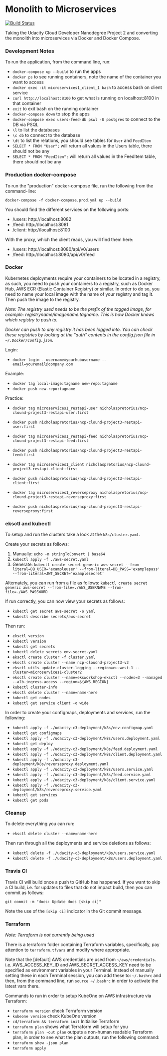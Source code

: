 # Monolith to Microservices

[![Build Status](https://travis-ci.com/nicholaspretorius/cloud-nd-microservices-1.svg?branch=master)](https://travis-ci.com/nicholaspretorius/cloud-nd-microservices-1)

Taking the Udacity Cloud Developer Nanodegree Project 2 and converting the monolith into microservices via Docker and Docker Compose. 

### Development Notes

To run the application, from the command line, run: 
* `docker-compose up --build` to run the apps
* `docker ps` to see running containers, note the name of the container you want to access
* `docker exec -it microservices1_client_1 bash` to access bash on client service
* `curl http://localhost:8100` to get what is running on localhost:8100 in that container
* `exit` to exit bash on the running container
* `docker-compose down` to stop the apps
* `docker-compose exec users-feed-db pswl -U postgres` to connect to the DB via PSQL
* `\l` to list the databases
* `\c db` to connect to the database
* `\dt` to list the relations, you should see tables for `User` and `FeedItem`
* `SELECT * FROM "User";` will return all values in the Users table, there should not be any
* `SELECT * FROM "FeedItem";` will return all values in the FeedItem table, there should not be any

### Production docker-compose

To run the "production" docker-compose file, run the following from the command-line: 

`docker-compose -f docker-compose.prod.yml up --build`


You should find the different services on the following ports: 

* /users: http://localhost:8082
* /feed: http://localhost:8081
* /client: http://localhost:8100

With the proxy, which the client reads, you will find them here: 

* /users: http://localhost:8080/api/v0/users
* /feed: http://localhost:8080/api/v0/feed

### Docker

Kubernetes deployments require your containers to be located in a registry, as such, you need to push your containers to a registry, such as Docker Hub, AWS ECR (Elastic Container Registry) or similar. In order to do so, you need to name your local image with the name of your registry and tag it. Then push the image to the registry. 

*Note: The registry used needs to be the prefix of the tagged image, for example: registryname/imagename:tagname. This is how Docker knows which registry to push to.*

*Docker can push to any registry it has been logged into. You can check these registries by looking at the "auth" contents in the config.json file in `~/.Docker/config.json`.*

Login: 

* `docker login --username=yourhubusername --email=youremail@company.com`

Example:

* `docker tag local-image:tagname new-repo:tagname`
* `docker push new-repo:tagname`

Practice: 

* `docker tag microservices1_restapi-user nicholaspretorius/ncp-clound-project3-restapi-user:first`
* `docker push nicholaspretorius/ncp-clound-project3-restapi-user:first`

* `docker tag microservices1_restapi-feed nicholaspretorius/ncp-clound-project3-restapi-feed:first`
* `docker push nicholaspretorius/ncp-clound-project3-restapi-feed:first`
* `docker tag microservices1_client nicholaspretorius/ncp-clound-project3-restapi-client:first`
* `docker push nicholaspretorius/ncp-clound-project3-restapi-client:first`
* `docker tag microservices1_reverseproxy nicholaspretorius/ncp-clound-project3-restapi-reverseproxy:first`
* `docker push nicholaspretorius/ncp-clound-project3-restapi-reverseproxy:first`


### eksctl and kubectl

To setup and run the clusters take a look at the `k8s/cluster.yaml`. 

Create your secrets as follows: 

1. Manually: `echo -n stringToConvert | base64`
3. `kubectl apply -f ./aws-secret.yaml`
2. Generate: `kubectl create secret generic aws-secret --from-literal=DB_USER='exampleuser' --from-literal=DB_PASS='examplepass' --from-literal=JWT_SECRET='examplesecret'`

Alternately, you can run from a file as follows: `kubectl create secret generic aws-secret --from-file=./AWS_USERNAME --from-file=./AWS_PASSWORD `

If run correctly, you can now view your secrets as follows: 

* `kubectl get secret aws-secret -o yaml`
* `kubectl describe secrets/aws-secret`

Then run: 

* `eksctl version`
* `kubectl version`
* `kubectl get secrets`
* `kubectl delete secrets env-secret.yaml`
* `eksctl create cluster -f cluster.yaml`
* `eksctl create cluster --name ncp-cloudnd-project3-v3`
* `eksctl utils update-cluster-logging --region=eu-west-1 --cluster=microservices1-cluster2`
* `eksctl create cluster --name=eksworkshop-eksctl --nodes=3 --managed --alb-ingress-access --region=${AWS_REGION}`
* `kubectl cluster-info`
* `eksctl delete cluster --name=name-here`
* `kubectl get nodes`
* `kubectl get service client -o wide`

In order to create your configmaps, deployments and services, run the following: 

* `kubectl apply -f ./udacity-c3-deployment/k8s/env-configmap.yaml`
* `kubectl get configmaps`
* `kubectl apply -f ./udacity-c3-deployment/k8s/users.deployment.yaml`
* `kubectl get deploy`
* `kubectl apply -f ./udacity-c3-deployment/k8s/feed.deployment.yaml`
* `kubectl apply -f ./udacity-c3-deployment/k8s/client.deployment.yaml`
* `kubectl apply -f ./udacity-c3-deployment/k8s/reverseproxy.deployment.yaml`
* `kubectl apply -f ./udacity-c3-deployment/k8s/users.service.yaml`
* `kubectl apply -f ./udacity-c3-deployment/k8s/feed.service.yaml`
* `kubectl apply -f ./udacity-c3-deployment/k8s/client.service.yaml`
* `kubectl apply -f ./udacity-c3-deployment/k8s/reverseproxy.service.yaml`
* `kubectl get services`
* `kubectl get pods`

### Cleanup

To delete everything you can run: 

* `eksctl delete cluster --name=name-here`

Then run through all the deployments and service deletions as follows: 

* `kubectl delete -f ./udacity-c3-deployment/k8s/users.service.yaml`
* `kubectl delete -f ./udacity-c3-deployment/k8s/users.deployment.yaml`



### Travis CI

Travis CI will build once a push to GitHub has happened. If you want to skip a CI build, i.e. for updates to files that do not impact build, then you can commit as follows: 

`git commit -m "docs: Update docs [skip ci]"`

Note the use of the `[skip ci]` indicator in the Git commit message. 

### Terraform

*Note: Terraform is not currently being used*

There is a terraform folder containing Terraform variables, specifically, pay attention to `terraform.tfvars` and modify where appropriate. 

Note that the [default] AWS credentials are used from `~/aws/credentials`. i.e. AWS_ACCESS_KEY_ID and AWS_SECRET_ACCESS_KEY need to be specified as environment variables in your Terminal. Instead of manually setting these in each Terminal session, you can add these to: `~/.bashrc` and then, from the command line, run `source ~/.bashrc` in order to activate the latest vars there. 

Commands to run in order to setup KubeOne on AWS infrastructure via Terraform: 

* `terraform version` check Terraform version
* `kubeone version` check KubeOne version
* `cd/terraform && terraform init` Initialise Terraform
* `terraform plan` shows what Terraform will setup for you
* `terraform plan -out plan` outputs a non-human readable Terraform plan, in order to see what the plan outputs, run the following command: 
* `terraform show -json plan`
* `terraform apply`